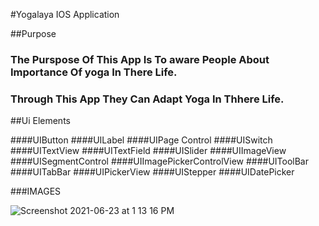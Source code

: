 #Yogalaya IOS Application

##Purpose 

###  The Purspose Of This App Is To aware  People About Importance Of  yoga  In There Life.
### Through This  App They  Can Adapt Yoga In Thhere  Life.

##Ui Elements

####UIButton
####UILabel
####UIPage Control
####UISwitch
####UITextView
####UITextField
####UISlider
####UIImageView
####UISegmentControl
####UIImagePickerControlView
####UIToolBar
####UITabBar
####UIPickerView
####UIStepper
####UIDatePicker

###IMAGES

![Screenshot 2021-06-23 at 1 13 16 PM](https://user-images.githubusercontent.com/85827478/123134500-776c2800-d46e-11eb-85b7-039a6b00fd15.png)
